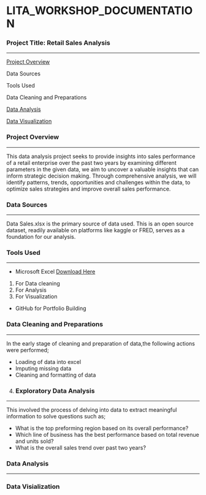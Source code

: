 # LITA_WORKSHOP_DOCUMENTATION

### Project Title: Retail Sales Analysis 
---
[Project Overview](#project-overview)

 Data Sources

 Tools Used

 Data Cleaning and Preparations

 [Data Analysis](#data-analysis)

 [Data Visualization](#data-visialization)
 
### Project Overview
---
This data analysis project seeks to provide insights into sales performance of a retail enterprise over the past two years by examining different parameters in the given data, we aim to uncover a valuable insights that can inform strategic decision making. Through comprehensive analysis, we will identify patterns, trends, opportunities and challenges within the data, to optimize sales strategies and improve overall sales performance.

### Data Sources
---
Data Sales.xlsx is the primary source of data used. This is an open source dataset, readily available on platforms like kaggle or FRED, serves as a foundation for our analysis.

### Tools Used
---
- Microsoft Excel [Download Here](https://Microsoft.com)
1. For Data cleaning
2. For Analysis
3. For Visualization
- GitHub for Portfolio Building

### Data Cleaning and Preparations
---
In the early stage of cleaning and preparation of data,the following actions were performed;
- Loading of data into excel
- Imputing missing data
- Cleaning and formatting of data

4. ### Exploratory Data Analysis
 ---
 This involved the process of delving into data to extract meaningful information to solve questions such as;
- What is the top preforming region based on its overall performance?
- Which line of business has the best performance based on total revenue and units sold?
- What is the overall sales trend over past two years?

### Data Analysis 
---
### Data Visialization
